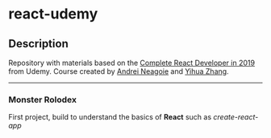 # react-udemy

## Description
Repository with materials based on the [Complete React Developer in 2019](https://www.udemy.com/complete-react-developer-zero-to-mastery/) from Udemy. Course created by [Andrei Neagoie](https://www.udemy.com/user/andrei-neagoie/) and [Yihua Zhang](https://www.udemy.com/user/yihua-zhang-5/).

***

### Monster Rolodex
First project, build to understand the basics of **React** such as *create-react-app*

